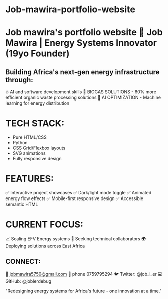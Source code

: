 # Job-mawira-portfolio-website
Job mawira's portfolio website
🌟 Job Mawira | Energy Systems Innovator (19yo Founder)
=====================================================

## Building Africa's next-gen energy infrastructure through:

🔥 AI and software development skills
🌱 BIOGAS SOLUTIONS - 60% more efficient organic waste processing solutions
🤖 AI OPTIMIZATION - Machine learning for energy distribution

# TECH STACK:
- Pure HTML/CSS
- Python
- CSS Grid/Flexbox layouts
- SVG animations
- Fully responsive design

# FEATURES:
✅ Interactive project showcases
✅ Dark/light mode toggle
✅ Animated energy flow effects
✅ Mobile-first responsive design
✅ Accessible semantic HTML

# CURRENT FOCUS:
📈 Scaling EFV Energy systems
🤝 Seeking technical collaborators
🌍 Deploying solutions across East Africa

## CONNECT:
📧 jobmawira5750@gmail.com 
🔗 phone 0759795294
🐦 Twitter: @job_l_er
💻 GitHub: @joblerdebug

"Redesigning energy systems for Africa's future - one innovation at a time."
